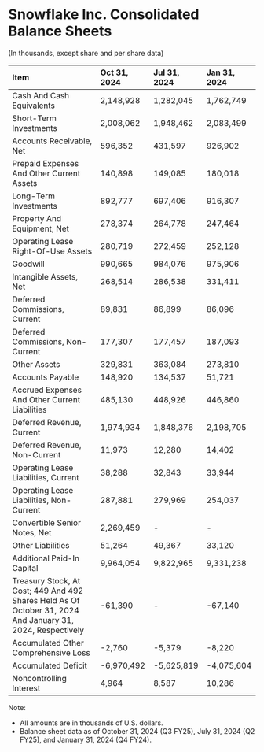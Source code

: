 # Snowflake Inc. Consolidated Balance Sheets
(In thousands, except share and per share data)

| Item                                                                                                       | Oct 31, 2024   | Jul 31, 2024   | Jan 31, 2024   |
|:-----------------------------------------------------------------------------------------------------------|:---------------|:---------------|:---------------|
| Cash And Cash Equivalents                                                                                  | 2,148,928      | 1,282,045      | 1,762,749      |
| Short-Term Investments                                                                                     | 2,008,062      | 1,948,462      | 2,083,499      |
| Accounts Receivable, Net                                                                                   | 596,352        | 431,597        | 926,902        |
| Prepaid Expenses And Other Current Assets                                                                  | 140,898        | 149,085        | 180,018        |
| Long-Term Investments                                                                                      | 892,777        | 697,406        | 916,307        |
| Property And Equipment, Net                                                                                | 278,374        | 264,778        | 247,464        |
| Operating Lease Right-Of-Use Assets                                                                        | 280,719        | 272,459        | 252,128        |
| Goodwill                                                                                                   | 990,665        | 984,076        | 975,906        |
| Intangible Assets, Net                                                                                     | 268,514        | 286,538        | 331,411        |
| Deferred Commissions, Current                                                                              | 89,831         | 86,899         | 86,096         |
| Deferred Commissions, Non-Current                                                                          | 177,307        | 177,457        | 187,093        |
| Other Assets                                                                                               | 329,831        | 363,084        | 273,810        |
| Accounts Payable                                                                                           | 148,920        | 134,537        | 51,721         |
| Accrued Expenses And Other Current Liabilities                                                             | 485,130        | 448,926        | 446,860        |
| Deferred Revenue, Current                                                                                  | 1,974,934      | 1,848,376      | 2,198,705      |
| Deferred Revenue, Non-Current                                                                              | 11,973         | 12,280         | 14,402         |
| Operating Lease Liabilities, Current                                                                       | 38,288         | 32,843         | 33,944         |
| Operating Lease Liabilities, Non-Current                                                                   | 287,881        | 279,969        | 254,037        |
| Convertible Senior Notes, Net                                                                              | 2,269,459      | -              | -              |
| Other Liabilities                                                                                          | 51,264         | 49,367         | 33,120         |
| Additional Paid-In Capital                                                                                 | 9,964,054      | 9,822,965      | 9,331,238      |
| Treasury Stock, At Cost; 449 And 492 Shares Held As Of October 31, 2024 And January 31, 2024, Respectively | -61,390        | -              | -67,140        |
| Accumulated Other Comprehensive Loss                                                                       | -2,760         | -5,379         | -8,220         |
| Accumulated Deficit                                                                                        | -6,970,492     | -5,625,819     | -4,075,604     |
| Noncontrolling Interest                                                                                    | 4,964          | 8,587          | 10,286         |

Note: 
- All amounts are in thousands of U.S. dollars.
- Balance sheet data as of October 31, 2024 (Q3 FY25), July 31, 2024 (Q2 FY25), and January 31, 2024 (Q4 FY24).
